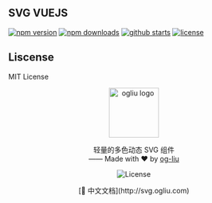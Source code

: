 SVG VUEJS
---
[![npm version](https://img.shields.io/npm/v/svg-vuejs)](https://www.npmjs.com/package/svg-vuejs)
[![npm downloads](https://img.shields.io/npm/dt/svg-vuejs)](https://www.npmjs.com/package/svg-vuejs)
[![github starts](https://img.shields.io/github/stars/og-liu/svg-vuejs)](https://github.com/og-liu/svg-vuejs/stargazers)
[![license](https://img.shields.io/github/license/og-liu/svg-vuejs)](https://img.shields.io/github/license/og-liu/svg-vuejs)


## Liscense

MIT License

<p align="center">
    <img width="100" src="https://s3.ax1x.com/2020/11/18/DmAfEt.gif" alt="ogliu logo">
</p>
<div align="center">
  <p align="center">轻量的多色动态 SVG 组件<br>
  —— Made with ❤️ by <a href="https://github.com/og-liu">og-liu</a></p>
  <p align="center">
    <img src="https://img.shields.io/github/license/og-liu/svg-vuejs" alt="License">
  </p>
</div>


<p align="center">
  [📙 中文文档](http://svg.ogliu.com)
</p>
